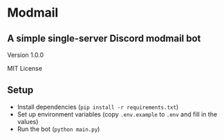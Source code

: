# Modmail

## A simple single-server Discord modmail bot

Version 1.0.0

MIT License

## Setup

* Install dependencies (`pip install -r requirements.txt`)
* Set up environment variables (copy `.env.example` to `.env` and fill in the values)
* Run the bot (`python main.py`)
